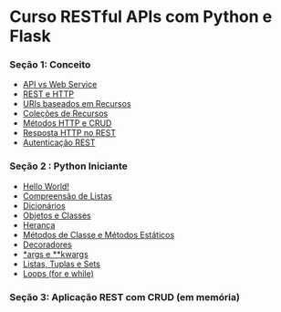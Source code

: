 # Curso RESTful APIs com Python e Flask

### Seção 1: Conceito

* [API vs Web Service](apivswebservice.md)
* [REST e HTTP](restehttp.md)
* [URIs baseados em Recursos](urisemrecursos.md)
* [Coleções de Recursos](colecaoderecursos.md)
* [Métodos HTTP e CRUD](metodoshttpecrud.md)
* [Resposta HTTP no REST](respostarest.md)
* [Autenticação REST](autenticacaorest.md)

### Seção 2 : Python Iniciante

* [Hello World!](pythonIniciante/01.py)
* [Compreensão de Listas](pythonIniciante/CompreensãodeLista(ListComprehension))
* [Dicionários](pythonIniciante/Dicionários.ipynb)
* [Objetos e Classes](pythonIniciante/ClassesEObjetos.ipynb)
* [Herança](pythonIniciante/Herança.ipynb)
* [Métodos de Classe e Métodos Estáticos](pythonIniciante/MetodosDeClassesEstaticos.ipynb)
* [Decoradores](pythonIniciante/Decoradores.ipynb)
* [*args e **kwargs](pythonIniciante/argsEKwargs.ipynb)
* [Listas, Tuplas e Sets](pythonIniciante/listas_tuplas_sets.ipynb)
* [Loops (for e while)](pythonIniciante/Loops(whileefor).ipynb)

### Seção 3: Aplicação REST com CRUD (em memória)
